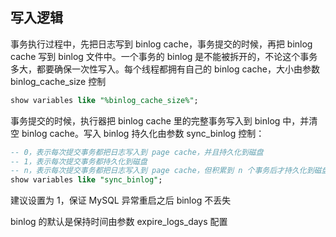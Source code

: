 ## 写入逻辑
事务执行过程中，先把日志写到 binlog cache，事务提交的时候，再把 binlog cache 写到 binlog 文件中。一个事务的 binlog 是不能被拆开的，不论这个事务多大，都要确保一次性写入。每个线程都拥有自己的 binlog cache，大小由参数 binlog_cache_size 控制

```sql
show variables like "%binlog_cache_size%";
```

事务提交的时候，执行器把 binlog cache 里的完整事务写入到 binlog 中，并清空 binlog cache。写入 binlog 持久化由参数 sync_binlog 控制：
```sql
-- 0，表示每次提交事务都把日志写入到 page cache，并且持久化到磁盘
-- 1，表示每次提交事务都持久化到磁盘
-- n，表示每次提交事务都把日志写入到 page cache，但积累到 n 个事务后才持久化到磁盘
show variables like "sync_binlog";
```
建议设置为 1，保证 MySQL 异常重启之后 binlog 不丢失

binlog 的默认是保持时间由参数 expire_logs_days 配置

